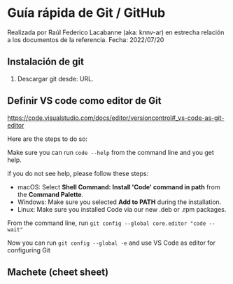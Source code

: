 # Guía rápida de Git / GitHub

Realizada por Raúl Federico Lacabanne (aka: knnv-ar) en estrecha relación a los documentos de la referencia. Fecha: 2022/07/20

## Instalación de git

1. Descargar git desde: URL.

## Definir VS code como editor de Git

https://code.visualstudio.com/docs/editor/versioncontrol#_vs-code-as-git-editor

Here are the steps to do so:

Make sure you can run `code --help` from the command line and you get help.

if you do not see help, please follow these steps:

* macOS: Select **Shell Command: Install 'Code' command in path** from the **Command Palette**.
* Windows: Make sure you selected **Add to PATH** during the installation.
* Linux: Make sure you installed Code via our new .deb or .rpm packages.

From the command line, run `git config --global core.editor "code --wait"`

Now you can run `git config --global -e` and use VS Code as editor for configuring Git

## Machete (cheet sheet)
